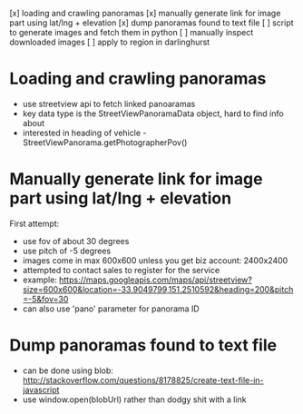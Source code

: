 [x] loading and crawling panoramas
[x] manually generate link for image part using lat/lng + elevation
[x] dump panoramas found to text file
[ ] script to generate images and fetch them in python
[ ] manually inspect downloaded images
[ ] apply to region in darlinghurst

Loading and crawling panoramas
==============================
 - use streetview api to fetch linked panoaramas
 - key data type is the StreetViewPanoramaData object, hard to find info about
 - interested in heading of vehicle - StreetViewPanorama.getPhotographerPov()

Manually generate link for image part using lat/lng + elevation
===============================================================

First attempt:
 - use fov of about 30 degrees
 - use pitch of -5 degrees
 - images come in max 600x600 unless you get biz account: 2400x2400
 - attempted to contact sales to register for the service
 - example: https://maps.googleapis.com/maps/api/streetview?size=600x600&location=-33.9049799,151.2510592&heading=200&pitch=-5&fov=30
 - can also use 'pano' parameter for panorama ID


Dump panoramas found to text file
=================================
 - can be done using blob: http://stackoverflow.com/questions/8178825/create-text-file-in-javascript
 - use window.open(blobUrl) rather than dodgy shit with a link
